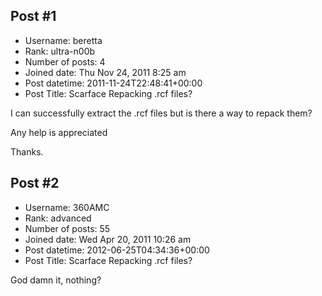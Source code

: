 ## Post #1
- Username: beretta
- Rank: ultra-n00b
- Number of posts: 4
- Joined date: Thu Nov 24, 2011 8:25 am
- Post datetime: 2011-11-24T22:48:41+00:00
- Post Title: Scarface Repacking .rcf files?

I can successfully extract the .rcf files but is there a way to repack them?

Any help is appreciated 

Thanks.
## Post #2
- Username: 360AMC
- Rank: advanced
- Number of posts: 55
- Joined date: Wed Apr 20, 2011 10:26 am
- Post datetime: 2012-06-25T04:34:36+00:00
- Post Title: Scarface Repacking .rcf files?

God damn it, nothing?
